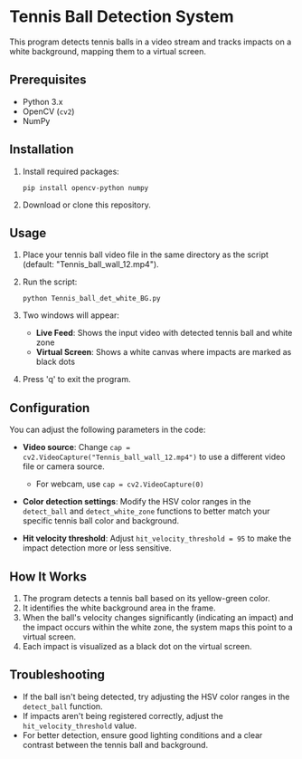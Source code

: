 # Tennis Ball Detection System

This program detects tennis balls in a video stream and tracks impacts on a white background, mapping them to a virtual screen.

## Prerequisites

- Python 3.x
- OpenCV (`cv2`)
- NumPy

## Installation

1. Install required packages:
   ```
   pip install opencv-python numpy
   ```

2. Download or clone this repository.

## Usage

1. Place your tennis ball video file in the same directory as the script (default: "Tennis_ball_wall_12.mp4").

2. Run the script:
   ```
   python Tennis_ball_det_white_BG.py
   ```

3. Two windows will appear:
   - **Live Feed**: Shows the input video with detected tennis ball and white zone
   - **Virtual Screen**: Shows a white canvas where impacts are marked as black dots

4. Press 'q' to exit the program.

## Configuration

You can adjust the following parameters in the code:

- **Video source**: Change `cap = cv2.VideoCapture("Tennis_ball_wall_12.mp4")` to use a different video file or camera source.
  - For webcam, use `cap = cv2.VideoCapture(0)`

- **Color detection settings**: Modify the HSV color ranges in the `detect_ball` and `detect_white_zone` functions to better match your specific tennis ball color and background.

- **Hit velocity threshold**: Adjust `hit_velocity_threshold = 95` to make the impact detection more or less sensitive.

## How It Works

1. The program detects a tennis ball based on its yellow-green color.
2. It identifies the white background area in the frame.
3. When the ball's velocity changes significantly (indicating an impact) and the impact occurs within the white zone, the system maps this point to a virtual screen.
4. Each impact is visualized as a black dot on the virtual screen.

## Troubleshooting

- If the ball isn't being detected, try adjusting the HSV color ranges in the `detect_ball` function.
- If impacts aren't being registered correctly, adjust the `hit_velocity_threshold` value.
- For better detection, ensure good lighting conditions and a clear contrast between the tennis ball and background. 